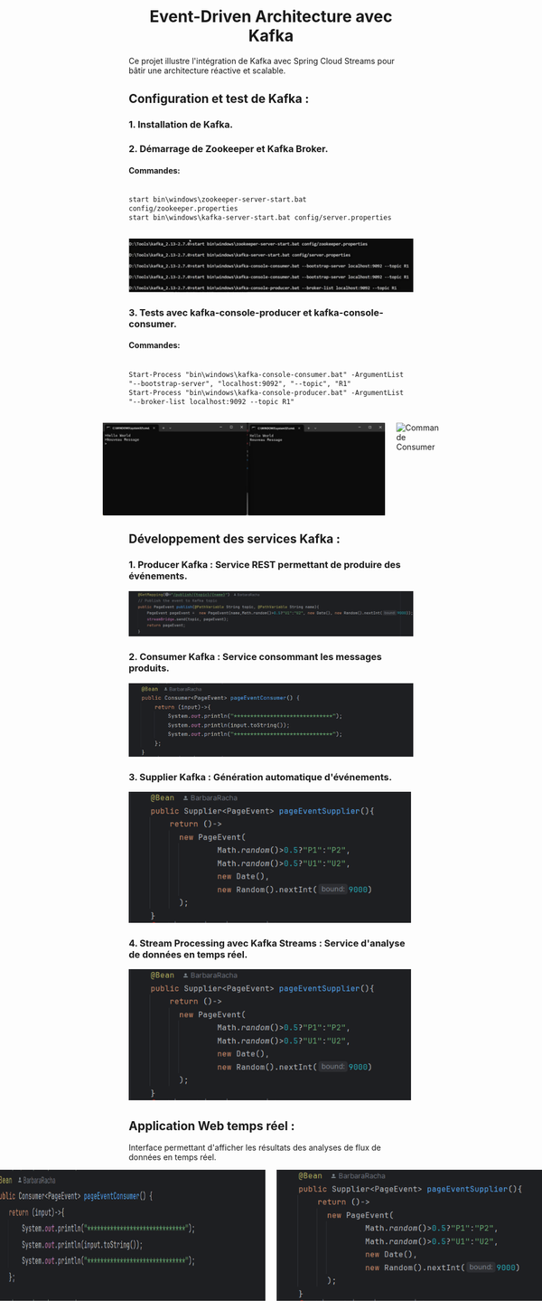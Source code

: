 <h1 align="center" > Event-Driven Architecture avec Kafka </h1>

<p>Ce projet illustre l'intégration de Kafka avec Spring Cloud Streams pour bâtir une architecture réactive et scalable.</p>

<h2>Configuration et test de Kafka :</h2>

<h3>1. Installation de Kafka.</h3>

<h3>2. Démarrage de Zookeeper et Kafka Broker.</h3>
<h4>Commandes: </h4>
<pre>
<code>
start bin\windows\zookeeper-server-start.bat config/zookeeper.properties
start bin\windows\kafka-server-start.bat config/server.properties
</code>
</pre>
<img src="images/img1.png">

<h3>3. Tests avec kafka-console-producer et kafka-console-consumer.</h3>
<h4>Commandes: </h4>
<pre>
<code>
Start-Process "bin\windows\kafka-console-consumer.bat" -ArgumentList "--bootstrap-server", "localhost:9092", "--topic", "R1"
Start-Process "bin\windows\kafka-console-producer.bat" -ArgumentList "--broker-list localhost:9092 --topic R1"
</code>
</pre>
<div style="display: flex; justify-content: center; gap: 20px;">
  <img src="images/img2.png" alt="Commande Producer" width="500">
  <img src="images/img3.png" alt="Commande Consumer" width="500">
</div>


<h2>Développement des services Kafka :</h2>

<h3>1. Producer Kafka : Service REST permettant de produire des événements.</h3>
<img src="images/img4.png">

<h3>2. Consumer Kafka : Service consommant les messages produits.</h3>
<img src="images/img5.png">

<h3>3. Supplier Kafka : Génération automatique d'événements.</h3>
<img src="images/img6.png" alt="img4" width="500">

<h3>4. Stream Processing avec Kafka Streams : Service d'analyse de données en temps réel.</h3>
<img src="images/img6.png" alt="img4" width="500">

<h2>Application Web temps réel :</h2>
<p>Interface permettant d'afficher les résultats des analyses de flux de données en temps réel.</p>
<div style="display: flex; justify-content: center; gap: 20px;">
  <img src="images/img5.png" alt="Commande Producer" width="500">
  <img src="images/img6.png" alt="Commande Consumer" width="500">
</div>
